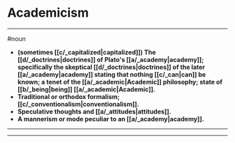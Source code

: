 # Academicism
---
#noun
- **(sometimes [[c/_capitalized|capitalized]]) The [[d/_doctrines|doctrines]] of Plato's [[a/_academy|academy]]; specifically the skeptical [[d/_doctrines|doctrines]] of the later [[a/_academy|academy]] stating that nothing [[c/_can|can]] be known; a tenet of the [[a/_academic|Academic]] philosophy; state of [[b/_being|being]] [[a/_academic|Academic]].**
- **Traditional or orthodox formalism; [[c/_conventionalism|conventionalism]].**
- **Speculative thoughts and [[a/_attitudes|attitudes]].**
- **A mannerism or mode peculiar to an [[a/_academy|academy]].**
---
---
